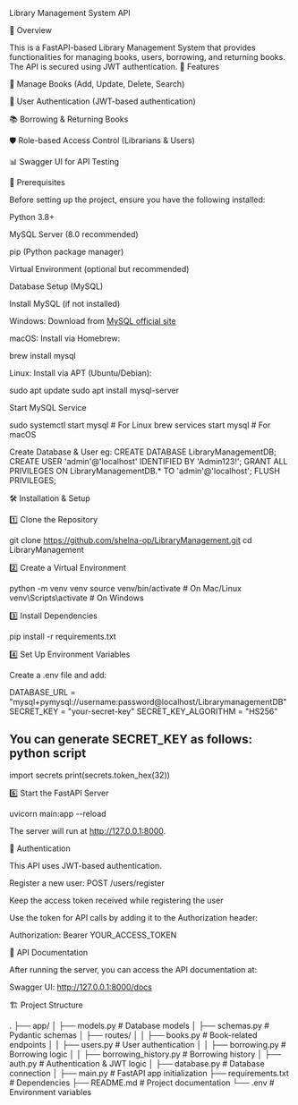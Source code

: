  Library Management System API

📌 Overview

This is a FastAPI-based Library Management System that provides functionalities for managing books, users, borrowing, and returning books. The API is secured using JWT authentication.
📌 Features

📖 Manage Books (Add, Update, Delete, Search)

👤 User Authentication (JWT-based authentication)

📚 Borrowing & Returning Books

🛡 Role-based Access Control (Librarians & Users)

📊 Swagger UI for API Testing

📌 Prerequisites

Before setting up the project, ensure you have the following installed:

Python 3.8+

MySQL Server (8.0 recommended)

pip (Python package manager)

Virtual Environment (optional but recommended)

Database Setup (MySQL)

Install MySQL (if not installed)

Windows: Download from [MySQL official site](https://dev.mysql.com/downloads/installer/)

macOS: Install via Homebrew:

brew install mysql

Linux: Install via APT (Ubuntu/Debian):

sudo apt update
sudo apt install mysql-server

Start MySQL Service

sudo systemctl start mysql  # For Linux
brew services start mysql   # For macOS

Create Database & User
eg:
CREATE DATABASE LibraryManagementDB;
CREATE USER 'admin'@'localhost' IDENTIFIED BY 'Admin123!';
GRANT ALL PRIVILEGES ON LibraryManagementDB.* TO 'admin'@'localhost';
FLUSH PRIVILEGES;

🛠 Installation & Setup

1️⃣ Clone the Repository

git clone https://github.com/shelna-op/LibraryManagement.git
cd LibraryManagement 

2️⃣ Create a Virtual Environment

python -m venv venv
source venv/bin/activate  # On Mac/Linux
venv\Scripts\activate    # On Windows

3️⃣ Install Dependencies

pip install -r requirements.txt

4️⃣ Set Up Environment Variables

Create a .env file and add:

DATABASE_URL = "mysql+pymysql://username:password@localhost/LibrarymanagementDB"
SECRET_KEY = "your-secret-key"
SECRET_KEY_ALGORITHM = "HS256"

You can generate SECRET_KEY as follows:
python script
-------------
import secrets
print(secrets.token_hex(32))


6️⃣ Start the FastAPI Server

uvicorn main:app --reload

The server will run at http://127.0.0.1:8000.

🔑 Authentication

This API uses JWT-based authentication.

Register a new user: POST /users/register

Keep the access token received while registering the user

Use the token for API calls by adding it to the Authorization header:

Authorization: Bearer YOUR_ACCESS_TOKEN

📘 API Documentation

After running the server, you can access the API documentation at:

Swagger UI: http://127.0.0.1:8000/docs


🏗 Project Structure

.
├── app/
│   ├── models.py           # Database models
│   ├── schemas.py          # Pydantic schemas
│   ├── routes/
│   │   ├── books.py        # Book-related endpoints
│   │   ├── users.py        # User authentication
│   │   ├── borrowing.py    # Borrowing logic
│   │   ├── borrowing_history.py  # Borrowing history
│   ├── auth.py             # Authentication & JWT logic
│   ├── database.py         # Database connection
│
├── main.py                 # FastAPI app initialization
├── requirements.txt        # Dependencies
├── README.md               # Project documentation
└── .env                    # Environment variables

